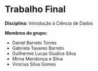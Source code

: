 # Trabalho Final 
**Disciplina:** Introdução à Ciência de Dados

**Membros do grupo:**
- Daniel Barreto Torres 
- Gabriela Tavares Barreto
- Guilherme Lucas Giudice Silva
- Mirna Mendonça e Silva
- Vinicius Silva Gomes



